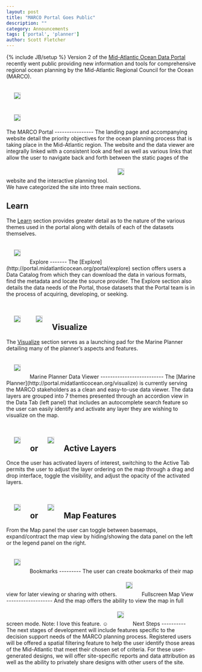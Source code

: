 ```yaml
---
layout: post
title: "MARCO Portal Goes Public"
description: ""
category: Announcements
tags: ['portal', 'planner']
author: Scott Fletcher
---
```

{% include JB/setup %}
Version 2 of the [Mid-Atlantic Ocean Data Portal](http://portal.midatlanticocean.org) recently went public providing new information and tools for comprehensive regional ocean planning by the Mid-Atlantic Regional Council for the Ocean (MARCO).  
<style>
img {
	border: 1px solid #ccc;
	margin: 20px;
}
</style>
<div class="row-fluid">
	<div class="span6">
		<img src="{{ BASE_PATH }}/assets/img/screenshots/landing-page.jpg"/>
	</div>
	<div class="span6">
		<img src="{{ BASE_PATH }}/assets/img/screenshots/data-viewer.jpg"/>
	</div>
</div>
The MARCO Portal
----------------
The landing page and accompanying website detail the priority objectives for the ocean planning process that is taking place in the Mid-Atlantic region.  The website and the data viewer are integrally linked with a consistent look and feel as well as various links that allow the user to navigate back and forth between the static pages of the website and the interactive planning tool. 

<img src="{{ BASE_PATH }}/assets/img/screenshots/tooltip-linking-to-planner.jpg"/>
<br/>
We have categorized the site into three main sections.  

Learn
-----
The [Learn](http://portal.midatlanticocean.org/portal/learn) section provides greater detail as to the nature of the various themes used in the portal along with details of each of the datasets themselves.  

<img src="{{ BASE_PATH }}/assets/img/screenshots/admin-theme-page.jpg"/>
Explore
-------
The [Explore](http://portal.midatlanticocean.org/portal/explore) section offers users a Data Catalog from which they can download the data in various formats, find the metadata and locate the source provider.  The Explore section also details the data needs of the Portal, those datasets that the Portal team is in the process of acquiring, developing, or seeking.  

<img src="{{ BASE_PATH }}/assets/img/screenshots/data-catalog.jpg"/><img src="{{ BASE_PATH }}/assets/img/screenshots/data-needs.jpg"/>
Visualize
----------
The [Visualize](http://portal.midatlanticocean.org/portal/visualize) section serves as a launching pad for the Marine Planner detailing many of the planner’s aspects and features.  

<img src="{{ BASE_PATH }}/assets/img/screenshots/visualize-page.jpg"/>
Marine Planner Data Viewer
--------------------------
The [Marine Planner](http://portal.midatlanticocean.org/visualize) is currently serving the MARCO stakeholders as a clean and easy-to-use data viewer.  The data layers are grouped into 7 themes presented through an accordion view in the Data Tab (left panel) that includes an autocomplete search feature so the user can easily identify and activate any layer they are wishing to visualize on the map.  

<img src="{{ BASE_PATH }}/assets/img/screenshots/data-viewer-search.jpg"/> or <img src="{{ BASE_PATH }}/assets/img/screenshots/data-viewer-search-alt.jpg"/>
Active Layers
-------------
Once the user has activated layers of interest, switching to the Active Tab permits the user to adjust the layer ordering on the map through a drag and drop interface, toggle the visibility, and adjust the opacity of the activated layers.

<img src="{{ BASE_PATH }}/assets/img/screenshots/active-panel-opacity-with-legend.jpg"/> or <img src="{{ BASE_PATH }}/assets/img/screenshots/active-panel-opacity.jpg"/>
Map Features
------------
From the Map panel the user can toggle between basemaps, expand/contract the map view by hiding/showing the data panel on the left or the legend panel on the right.  

<img src="{{ BASE_PATH }}/assets/img/screenshots/map-panel-basemaps-and-hide-layers.jpg"/>
Bookmarks
---------
The user can create bookmarks of their map view for later viewing or sharing with others.

<img src="{{ BASE_PATH }}/assets/img/screenshots/bookmark-creation.jpg"/>
Fullscreen Map View
-------------------
And the map offers the ability to view the map in full screen mode.  Note:  I love this feature.  ☺

<img src="{{ BASE_PATH }}/assets/img/screenshots/fullscreen.jpg"/>
Next Steps
----------
The next stages of development will include features specific to the decision support needs of the MARCO planning process. Registered users will be offered a spatial filtering feature to help the user identify those areas of the Mid-Atlantic that meet their chosen set of criteria.  For these user-generated designs, we will offer site-specific reports and data attribution as well as the ability to privately share designs with other users of the site.  
